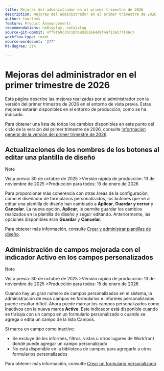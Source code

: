 ```yaml
---
title: Mejoras del administrador en el primer trimestre de 2026
description: Mejoras del administrador en el primer trimestre de 2026
author: Courtney
feature: Product Announcements
recommendations: noDisplay, noCatalog
source-git-commit: 4ff9f69c3b71b7b9d161684d8f4af13e577106c7
workflow-type: tm+mt
source-wordcount: '277'
ht-degree: 21%

---
```


# Mejoras del administrador en el primer trimestre de 2026

Esta página describe las mejoras realizadas por el administrador con la versión del primer trimestre de 2026 en el entorno de vista previa. Estas mejoras estarán disponibles en el entorno de producción, como se ha indicado.

Para obtener una lista de todos los cambios disponibles en este punto del ciclo de la versión del primer trimestre de 2026, consulte [Información general de la versión del primer trimestre de 2026](/help/quicksilver/product-announcements/product-releases/26-q1-release-activity/26-q1-release-overview.md).


## Actualizaciones de los nombres de los botones al editar una plantilla de diseño

>[!NOTE]
>
>Vista previa: 30 de octubre de 2025
>&#x200B;>Versión rápida de producción: 13 de noviembre de 2025
>&#x200B;>Producción para todos: 15 de enero de 2026

Para proporcionar más coherencia con otras áreas de la configuración, como el diseñador de formularios personalizados, los botones que ve al editar una plantilla de diseño han cambiado a **Aplicar**, **Guardar y cerrar** y **Cancelar**. La nueva opción, **Aplicar**, le permite guardar los cambios realizados en la plantilla de diseño y seguir editando. Anteriormente, las opciones disponibles eran **Guardar** y **Cancelar**.

Para obtener más información, consulte [Crear y administrar plantillas de diseño](/help/quicksilver/administration-and-setup/customize-workfront/use-layout-templates/create-and-manage-layout-templates.md).


## Administración de campos mejorada con el indicador Activo en los campos personalizados

>[!NOTE]
>
>Vista previa: 30 de octubre de 2025
>&#x200B;>Versión rápida de producción: 13 de noviembre de 2025
>&#x200B;>Producción para todos: 15 de enero de 2026

Cuando hay un gran número de campos personalizados en el sistema, la administración de esos campos en formularios e informes personalizados puede resultar difícil. Ahora puede marcar los campos personalizados como inactivos con la nueva marca **Active**. Este indicador está disponible cuando se trabaja con un campo en un formulario personalizado o cuando se agrega o edita un campo de la lista Campos.

Si marca un campo como inactivo:

* Se excluye de los informes, filtros, vistas u otros lugares de Workfront donde puede agregar un campo personalizado
* No está disponible en la biblioteca de campos para agregarlo a otros formularios personalizados

Para obtener más información, consulte [Crear un formulario personalizado](/help/quicksilver/administration-and-setup/customize-workfront/create-manage-custom-forms/form-designer/design-a-form/design-a-form.md).